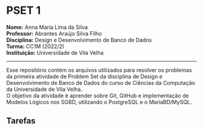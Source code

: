 # PSET 1

**Nome:** Anna Maria Lima da Silva  
**Professor:** Abrantes Araújo Silva Filho  
**Disciplina:** Design e Desenvolvimento de Banco de Dados  
**Turma:** CC1M (2022/2)  
**Instituição:** Universidade de Vila Velha  

---

Esse repositório contém os arquivos utilizados para resolver os problemas da primeira atividade de Problem Set da disciplina de Design e Desenvolvimento de Banco de Dados do curso de Ciências da Computação da Universidade de Vila Velha.  
O objetivo da atividade é aprender sobre Git, GitHub e implementação de Modelos Lógicos nos SGBD, utilizando o PostgreSQL e o MariaBD/MySQL.

## Tarefas
